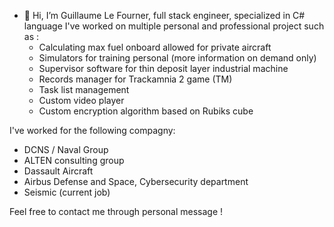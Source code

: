 - 👋 Hi, I’m Guillaume Le Fourner, full stack engineer, specialized in C# language
I've worked on multiple personal and professional project such as :
  - Calculating max fuel onboard allowed for private aircraft
  - Simulators for training personal (more information on demand only)
  - Supervisor software for thin deposit layer industrial machine 
  - Records manager for Trackamnia 2 game (TM)
  - Task list management
  - Custom video player
  - Custom encryption algorithm based on Rubiks cube

I've worked for the following compagny:
 - DCNS / Naval Group
 - ALTEN consulting group
 - Dassault Aircraft
 - Airbus Defense and Space, Cybersecurity department
 - Seismic (current job)
 
 Feel free to contact me through personal message !

